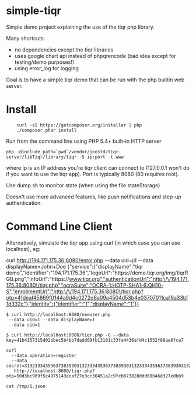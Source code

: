 simple-tiqr
===========

Simple demo project explaining the use of the tiqr php library.

Many shortcuts:

- no dependencies except the tiqr libraries
- uses google chart api instead of phpqrencode (bad idea except for testing/demo purposes!)
- using error_log for logging

Goal is to have a simple tiqr demo that can be run with the php builtin web server.

Install
===

        curl -sS https://getcomposer.org/installer | php
        ./composer.phar install

Run from the command line using PHP 5.4+ built-in HTTP server

	php -dinclude_path=`pwd`/vendor/joostd/tiqr-server/libTiqr/library/tiqr -S ip:port -t www

where ip is an IP address you're tiqr client can connect to (127.0.0.1 won't do if you want to use the tiqr app). Port is typically 8080 (80 requires root).

Use dump.sh to monitor state (when using the file stateStorage)

Doesn't use more advanced features, like push notifications and step-up authentication.

Command Line Client
===

Alternatively, simulate the tiqr app using curl (in which case you can use localhost), eg:

curl http://194.171.175.36:8080/enrol.php --data uid=jd --data displayName=John+Doe
{"service":{"displayName":"tiqr demo","identifier":"194.171.175.36","logoUrl":"https:\/\/demo.tiqr.org\/img\/tiqrRGB.png","infoUrl":"https:\/\/www.tiqr.org","authenticationUrl":"http:\/\/194.171.175.36:8080\/tiqr.php","ocraSuite":"OCRA-1:HOTP-SHA1-6:QH10-S","enrollmentUrl":"http:\/\/194.171.175.36:8080\/tiqr.php?otp=41deaf45869f0144a9d4c0272d6a09a4504d53b4e03707011ca19a33bf1d332c"},"identity":{"identifier":"1","displayName":"1"}}


	$ curl http://localhost:8080/newuser.php
	 --data uid=1 --data displayName=1
	 --data sid=1
	 
	$ curl http://localhost:8080/tiqr.php -G --data key=41b4157315d02bbec5b4bb7dadd09fb13181c33fa4436afd4c1552f88ae6fce7

	curl
	  --data operation=register
	  --data secret=3132333435363738393031323334353637383930313233343536373839303132
	   http://localhost:8080/tiqr.php?otp=50d3bc969f5c4975143ecaf27e3cc30451a2c9fcb673828ddd60b46d327e0bb9

	cat /tmp/1.json 

